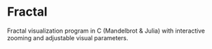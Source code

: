 # Fractal
Fractal visualization program in C (Mandelbrot &amp; Julia) with interactive zooming and adjustable visual parameters.

